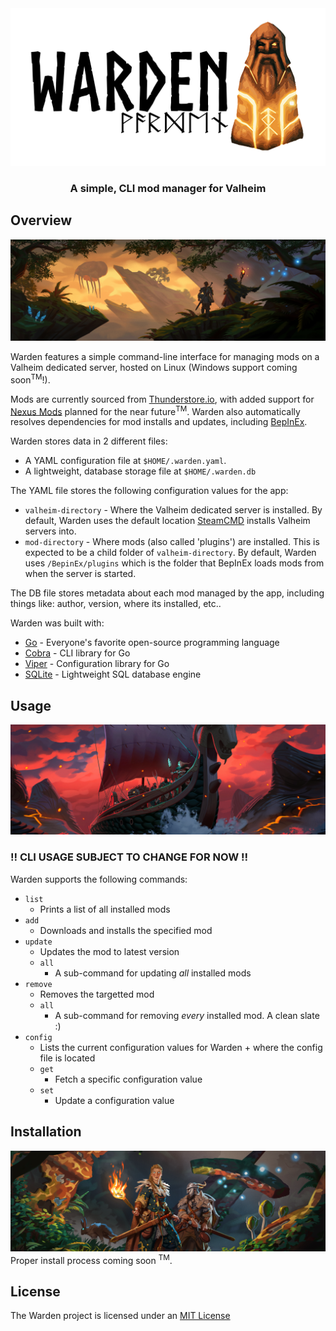 <div align="center">
  <img 
    alt="Warden"
    src="./images/warden-logo.png"/>
</div>

<h3 align="center">
	A simple, CLI mod manager for Valheim
</h3>

## Overview
![overview-header](./images/mislands-gjall.jpeg)

Warden features a simple command-line interface for managing mods on a Valheim dedicated server, hosted on Linux (Windows support coming soon<sup>TM</sup>!).

Mods are currently sourced from [Thunderstore.io](https://thunderstore.io/), with added support for [Nexus Mods](https://www.nexusmods.com/) planned for the near future<sup>TM</sup>. Warden also automatically resolves dependencies for mod installs and updates, including [BepInEx](https://github.com/BepInEx/BepInEx).

Warden stores data in 2 different files:
- A YAML configuration file at `$HOME/.warden.yaml`.
- A lightweight, database storage file at `$HOME/.warden.db`

The YAML file stores the following configuration values for the app:
- `valheim-directory` - Where the Valheim dedicated server is installed. By default, Warden uses the default location [SteamCMD](https://developer.valvesoftware.com/wiki/SteamCMD) installs Valheim servers into.
- `mod-directory` - Where mods (also called 'plugins') are installed. This is expected to be a child folder of `valheim-directory`. By default, Warden uses `/BepinEx/plugins` which is the folder that BepInEx loads mods from when the server is started.

The DB file stores metadata about each mod managed by the app, including things like: author, version, where its installed, etc..

Warden was built with:
- [Go](https://github.com/golang/go) - Everyone's favorite open-source programming language
- [Cobra](https://github.com/spf13/cobra) - CLI library for Go
- [Viper](https://github.com/spf13/viper) - Configuration library for Go
- [SQLite](https://www.sqlite.org/) - Lightweight SQL database engine

## Usage
![usage-banner](./images/ashlands-drakkar.png)

### :bangbang: CLI USAGE SUBJECT TO CHANGE FOR NOW :bangbang:

Warden supports the following commands:
- `list`
    - Prints a list of all installed mods
- `add`
    - Downloads and installs the specified mod
- `update`
    - Updates the mod to latest version
    - `all`
        - A sub-command for updating *all* installed mods
- `remove`
    - Removes the targetted mod
    - `all`
        - A sub-command for removing *every* installed mod. A clean slate :)
- `config`
    - Lists the current configuration values for Warden + where the config file is located
    - `get`
        - Fetch a specific configuration value
    - `set`
        - Update a configuration value

## Installation
![installation-banner](./images/mistlands-exploration.png)
Proper install process coming soon <sup>TM</sup>.

## License

The Warden project is licensed under an [MIT License](./LICENSE)